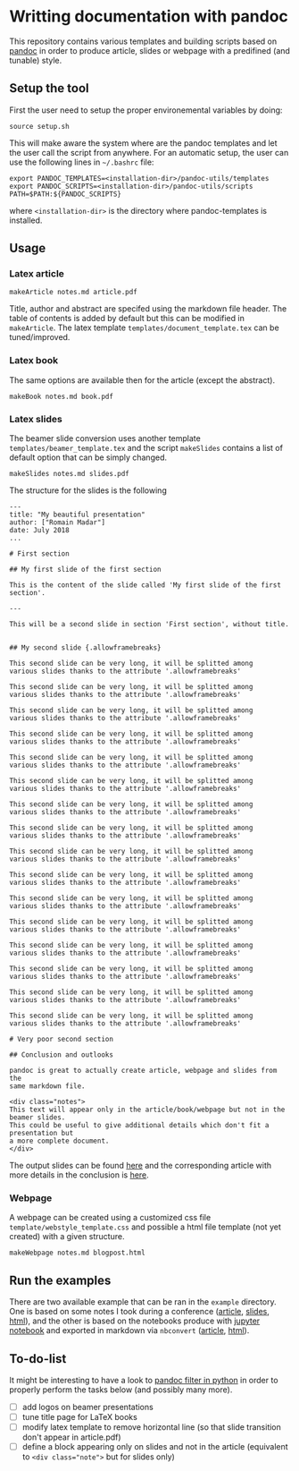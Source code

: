 # Writting documentation with pandoc

This repository contains various templates and building scripts based on [pandoc](http://pandoc.org) 
in order to produce article, slides or webpage with a predifined (and tunable) style.

## Setup the tool

First the user need to setup the proper environemental variables by doing:
```
source setup.sh
```
This will make aware the system where are the pandoc templates and let the user call the script from anywhere.
For an automatic setup, the user can use the following lines in `~/.bashrc` file:
```
export PANDOC_TEMPLATES=<installation-dir>/pandoc-utils/templates
export PANDOC_SCRIPTS=<installation-dir>/pandoc-utils/scripts
PATH=$PATH:${PANDOC_SCRIPTS}
```
where `<installation-dir>` is the directory where pandoc-templates is installed.

## Usage


### Latex article

```
makeArticle notes.md article.pdf
```

Title, author and abstract are specifed using the markdown file header. The table of contents is added by default
but this can be modified in `makeArticle`. The latex template `templates/document_template.tex` can be tuned/improved.


### Latex book

The same options are available then for the article (except the abstract).

```
makeBook notes.md book.pdf
```

### Latex slides

The beamer slide conversion uses another template `templates/beamer_template.tex` and the script `makeSlides`
contains a list of default option that can be simply changed.

```
makeSlides notes.md slides.pdf
```

The structure for the slides is the following
```
---
title: "My beautiful presentation"
author: ["Romain Madar"]
date: July 2018
...

# First section

## My first slide of the first section

This is the content of the slide called 'My first slide of the first section'.

---

This will be a second slide in section 'First section', without title.


## My second slide {.allowframebreaks}

This second slide can be very long, it will be splitted among
various slides thanks to the attribute '.allowframebreaks'

This second slide can be very long, it will be splitted among
various slides thanks to the attribute '.allowframebreaks'

This second slide can be very long, it will be splitted among
various slides thanks to the attribute '.allowframebreaks'

This second slide can be very long, it will be splitted among
various slides thanks to the attribute '.allowframebreaks'

This second slide can be very long, it will be splitted among
various slides thanks to the attribute '.allowframebreaks'

This second slide can be very long, it will be splitted among
various slides thanks to the attribute '.allowframebreaks'

This second slide can be very long, it will be splitted among
various slides thanks to the attribute '.allowframebreaks'

This second slide can be very long, it will be splitted among
various slides thanks to the attribute '.allowframebreaks'

This second slide can be very long, it will be splitted among
various slides thanks to the attribute '.allowframebreaks'

This second slide can be very long, it will be splitted among
various slides thanks to the attribute '.allowframebreaks'

This second slide can be very long, it will be splitted among
various slides thanks to the attribute '.allowframebreaks'

This second slide can be very long, it will be splitted among
various slides thanks to the attribute '.allowframebreaks'

This second slide can be very long, it will be splitted among
various slides thanks to the attribute '.allowframebreaks'

This second slide can be very long, it will be splitted among
various slides thanks to the attribute '.allowframebreaks'

This second slide can be very long, it will be splitted among
various slides thanks to the attribute '.allowframebreaks'

This second slide can be very long, it will be splitted among
various slides thanks to the attribute '.allowframebreaks'

# Very poor second section

## Conclusion and outlooks

pandoc is great to actually create article, webpage and slides from the
same markdown file.

<div class="notes">
This text will appear only in the article/book/webpage but not in the beamer slides.
This could be useful to give additional details which don't fit a presentation but
a more complete document.
</div>
```

The output slides can be found [here](examples/SimpleSlides/slides.pdf) and the corresponding article
with more details in the conclusion is [here](examples/SimpleSlides/article.pdf).


### Webpage

A webpage can be created using a customized css file `template/webstyle_template.css` and possible
a html file template (not yet created) with a given structure.
```
makeWebpage notes.md blogpost.html
```


## Run the examples

There are two available example that can be ran in the `example` directory. 
One is based on some notes I took during a conference ([article](examples/NoteSUSY2018/Article.pdf), [slides](examples/NoteSUSY2018/Slides.pdf), [html](examples/NoteSUSY2018/Webpage.htm)),
and the other is based on the notebooks produce with [jupyter notebook](http://jupyter.org/) and exported
in markdown via `nbconvert` ([article](examples/BookRandomTopics/RandomTopics.pdf), [html](examples/BookRandomTopics/RandomTopics.html)).

## To-do-list

It might be interesting to have a look to [pandoc filter in python](https://github.com/jgm/pandocfilters) in 
order to properly perform the tasks below (and possibly many more).

- [ ] add logos on beamer presentations
- [ ] tune title page for LaTeX books
- [ ] modify latex template to remove horizontal line (so that slide transition don't appear in article.pdf)
- [ ] define a block appearing only on slides and not in the article 
(equivalent to `<div class="note">` but for slides only)
